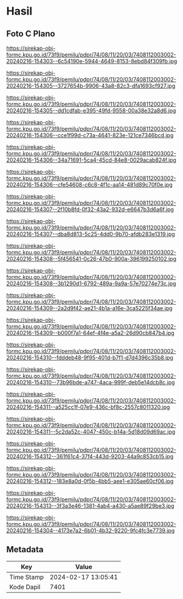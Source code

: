 # Hasil

## Foto C Plano

https://sirekap-obj-formc.kpu.go.id/73f9/pemilu/pdpr/74/08/11/20/03/7408112003002-20240216-154303--6c54190e-5944-4649-8153-8ebd84f309fb.jpg

https://sirekap-obj-formc.kpu.go.id/73f9/pemilu/pdpr/74/08/11/20/03/7408112003002-20240216-154305--3727654b-9906-43a8-82c3-dfa1693cf927.jpg

https://sirekap-obj-formc.kpu.go.id/73f9/pemilu/pdpr/74/08/11/20/03/7408112003002-20240216-154305--dd1cdfab-e395-49fd-9558-00a38e32a8d6.jpg

https://sirekap-obj-formc.kpu.go.id/73f9/pemilu/pdpr/74/08/11/20/03/7408112003002-20240216-154306--cce1f99d-c73a-4641-823e-121ce7346bcd.jpg

https://sirekap-obj-formc.kpu.go.id/73f9/pemilu/pdpr/74/08/11/20/03/7408112003002-20240216-154306--34a71691-5ca4-45cd-84e8-0029acab824f.jpg

https://sirekap-obj-formc.kpu.go.id/73f9/pemilu/pdpr/74/08/11/20/03/7408112003002-20240216-154306--cfe54608-c6c8-4f1c-aa14-481d89c70f0e.jpg

https://sirekap-obj-formc.kpu.go.id/73f9/pemilu/pdpr/74/08/11/20/03/7408112003002-20240216-154307--2f10b8fd-0f32-43a2-932d-e6647b3d6a6f.jpg

https://sirekap-obj-formc.kpu.go.id/73f9/pemilu/pdpr/74/08/11/20/03/7408112003002-20240216-154307--dba8d813-5c25-4dd0-9b70-afdb283e1319.jpg

https://sirekap-obj-formc.kpu.go.id/73f9/pemilu/pdpr/74/08/11/20/03/7408112003002-20240216-154308--5f456541-0c26-47b0-900a-396199250102.jpg

https://sirekap-obj-formc.kpu.go.id/73f9/pemilu/pdpr/74/08/11/20/03/7408112003002-20240216-154308--3b1290d1-6792-489a-9a9a-57e70274e73c.jpg

https://sirekap-obj-formc.kpu.go.id/73f9/pemilu/pdpr/74/08/11/20/03/7408112003002-20240216-154309--2a2d9f42-ae21-4b1a-a16e-3ca5225f34ae.jpg

https://sirekap-obj-formc.kpu.go.id/73f9/pemilu/pdpr/74/08/11/20/03/7408112003002-20240216-154309--b000f7a1-64ef-4f4e-a5a2-26d90cb847b4.jpg

https://sirekap-obj-formc.kpu.go.id/73f9/pemilu/pdpr/74/08/11/20/03/7408112003002-20240216-154310--fdddeb48-9f95-401d-b7f1-d7d4396c35b8.jpg

https://sirekap-obj-formc.kpu.go.id/73f9/pemilu/pdpr/74/08/11/20/03/7408112003002-20240216-154310--73b96bde-a747-4aca-999f-deb5e14dcb8c.jpg

https://sirekap-obj-formc.kpu.go.id/73f9/pemilu/pdpr/74/08/11/20/03/7408112003002-20240216-154311--a525cc1f-07e9-436c-bf8c-2557c8011320.jpg

https://sirekap-obj-formc.kpu.go.id/73f9/pemilu/pdpr/74/08/11/20/03/7408112003002-20240216-154311--5c2da52c-4047-450c-b14a-5d18d09d69ac.jpg

https://sirekap-obj-formc.kpu.go.id/73f9/pemilu/pdpr/74/08/11/20/03/7408112003002-20240216-154312--361f61c4-37f4-443d-9203-44a9c853cb15.jpg

https://sirekap-obj-formc.kpu.go.id/73f9/pemilu/pdpr/74/08/11/20/03/7408112003002-20240216-154312--183e8a0d-0f5b-4bb5-aee1-e305ae60cf06.jpg

https://sirekap-obj-formc.kpu.go.id/73f9/pemilu/pdpr/74/08/11/20/03/7408112003002-20240216-154313--3f3a3e46-1381-4ab4-a430-a5ae89f29be3.jpg

https://sirekap-obj-formc.kpu.go.id/73f9/pemilu/pdpr/74/08/11/20/03/7408112003002-20240216-154304--4173e7a2-6b01-4b32-9220-9fc4fc3e7739.jpg


## Metadata

| Key        | Value               |
| ---------- | ------------------- |
| Time Stamp | 2024-02-17 13:05:41 |
| Kode Dapil | 7401                |



